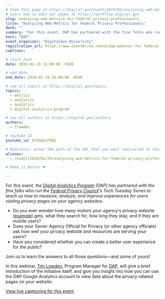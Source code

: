 ```yaml
---
# View this page at https://digital.gov/event/2019/02/analyzing-web-metrics-for-federal-privacy
# Learn how to edit our pages at https://workflow.digital.gov
slug: analyzing-web-metrics-for-federal-privacy-professionals
title: "Analyzing Web Metrics for Federal Privacy Professionals"
deck: ""
summary: "For this event, DAP has partnered with the fine folks who run the Federal Privacy Council's Tech Tuesday Series to teach us how to measure, analyze, and improve experiences for users visiting privacy pages on your agency websites."
host: "DAP"
event_organizer: "DigitalGov University"
registration_url: https://www.eventbrite.com/e/dap-webinar-for-federal-privacy-professionals-registration-53600065238
captions: 

# start date
date: 2019-02-19 15:00:00 -0500

# end date
end_date: 2019-02-19 16:00:00 -0500

# see all topics at https://digital.gov/topics
topics: 
  - metrics
  - analytics
  - analytics
  - digital-analytics-program

# see all authors at https://digital.gov/authors
authors: 
  - tlowden

# YouTube ID
youtube_id: bYkOqGiPXKE

# Redirects: enter the path of the URL that you want redirected to this page
aliases: 
  - /event/2019/01/29/analyzing-web-metrics-for-federal-privacy-professionals/

# Make it better ♥

---
```


_For this event, the [Digital Analytics Program](https://digital.gov/dap/) (DAP) has partnered with the fine folks who run the [Federal Privacy Council](https://www.fpc.gov/)'s Tech Tuesday Series to teach us how to measure, analyze, and improve experiences for users visiting privacy pages on your agency websites._

* Do you ever wonder how many visitors your agency's privacy website ([example](https://www.gsa.gov/reference/gsa-privacy-program)) gets, what they search for, how long they stay, and if they are mobile users?
* Does your Senior Agency Official for Privacy (or other agency officials) ask how well your privacy website and resources are serving your users?
* Have you considered whether you can create a better user experience for the public?

Join us to learn the answers to all those questions&mdash;and some of yours!

In this webinar, [Tim Lowden](https://digital.gov/authors/tlowden/), Program Manager for [DAP](https://digital.gov/dap/), will give a brief introduction of the initiative itself, and give you insight into how you can use the DAP Google Analytics account to view data about the privacy-related pages on your website.

[View live captioning for this event](https://www.captionedtext.com/client/event.aspx?EventID=3914557&CustomerID=321).
